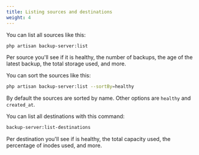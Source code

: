 ```yaml
---
title: Listing sources and destinations
weight: 4
---
```


You can list all sources like this:

```bash
php artisan backup-server:list
```

Per source you'll see if it is healthy, the number of backups, the age of the latest backup, the total storage used, and more.

You can sort the sources like this:

```bash
php artisan backup-server:list --sortBy=healthy
```

By default the sources are sorted by name. Other options are `healthy` and `created_at`.

You can list all destinations with this command:

```bash
backup-server:list-destinations
```

Per destination you'll see if is healthy, the total capacity used, the percentage of inodes used, and more.

